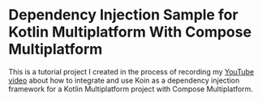 # Dependency Injection Sample for Kotlin Multiplatform With Compose Multiplatform

This is a tutorial project I created in the process of recording my [YouTube video](https://youtu.be/A6Ksf3ylEsM) about
how to integrate and use Koin as a dependency injection framework for a Kotlin Multiplatform
project with Compose Multiplatform.
